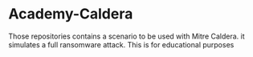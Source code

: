 # Academy-Caldera

Those repositories contains a scenario to be used with Mitre Caldera. 
it simulates a full ransomware attack.
This is for educational purposes
